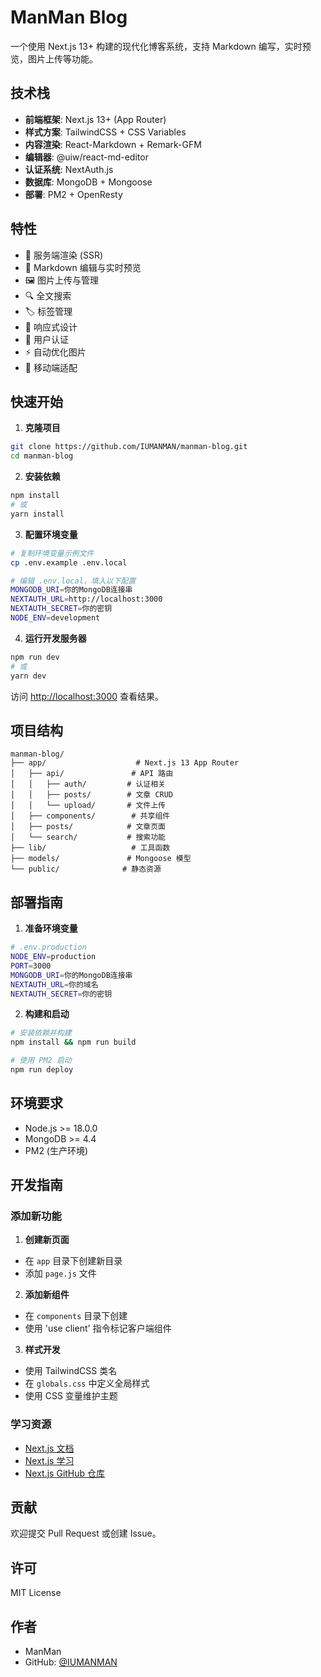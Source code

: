 # ManMan Blog

一个使用 Next.js 13+ 构建的现代化博客系统，支持 Markdown 编写，实时预览，图片上传等功能。

## 技术栈

- **前端框架**: Next.js 13+ (App Router)
- **样式方案**: TailwindCSS + CSS Variables
- **内容渲染**: React-Markdown + Remark-GFM
- **编辑器**: @uiw/react-md-editor
- **认证系统**: NextAuth.js
- **数据库**: MongoDB + Mongoose
- **部署**: PM2 + OpenResty

## 特性

- 🚀 服务端渲染 (SSR)
- 📝 Markdown 编辑与实时预览
- 🖼️ 图片上传与管理
- 🔍 全文搜索
- 🏷️ 标签管理
- 🎨 响应式设计
- 🔐 用户认证
- ⚡️ 自动优化图片
- 📱 移动端适配

## 快速开始

1. **克隆项目**
```bash
git clone https://github.com/IUMANMAN/manman-blog.git
cd manman-blog
```

2. **安装依赖**
```bash
npm install
# 或
yarn install
```

3. **配置环境变量**
```bash
# 复制环境变量示例文件
cp .env.example .env.local

# 编辑 .env.local，填入以下配置
MONGODB_URI=你的MongoDB连接串
NEXTAUTH_URL=http://localhost:3000
NEXTAUTH_SECRET=你的密钥
NODE_ENV=development
```

4. **运行开发服务器**
```bash
npm run dev
# 或
yarn dev
```

访问 [http://localhost:3000](http://localhost:3000) 查看结果。

## 项目结构

```
manman-blog/
├── app/                    # Next.js 13 App Router
│   ├── api/               # API 路由
│   │   ├── auth/         # 认证相关
│   │   ├── posts/        # 文章 CRUD
│   │   └── upload/       # 文件上传
│   ├── components/        # 共享组件
│   ├── posts/            # 文章页面
│   └── search/           # 搜索功能
├── lib/                   # 工具函数
├── models/               # Mongoose 模型
└── public/              # 静态资源
```

## 部署指南

1. **准备环境变量**
```bash
# .env.production
NODE_ENV=production
PORT=3000
MONGODB_URI=你的MongoDB连接串
NEXTAUTH_URL=你的域名
NEXTAUTH_SECRET=你的密钥
```

2. **构建和启动**
```bash
# 安装依赖并构建
npm install && npm run build

# 使用 PM2 启动
npm run deploy
```


## 环境要求

- Node.js >= 18.0.0
- MongoDB >= 4.4
- PM2 (生产环境)

## 开发指南

### 添加新功能

1. **创建新页面**
- 在 `app` 目录下创建新目录
- 添加 `page.js` 文件

2. **添加新组件**
- 在 `components` 目录下创建
- 使用 'use client' 指令标记客户端组件

3. **样式开发**
- 使用 TailwindCSS 类名
- 在 `globals.css` 中定义全局样式
- 使用 CSS 变量维护主题

### 学习资源

- [Next.js 文档](https://nextjs.org/docs)
- [Next.js 学习](https://nextjs.org/learn)
- [Next.js GitHub 仓库](https://github.com/vercel/next.js)

## 贡献

欢迎提交 Pull Request 或创建 Issue。

## 许可

MIT License

## 作者

- ManMan
- GitHub: [@IUMANMAN](https://github.com/IUMANMAN)

